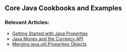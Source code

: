 ## Core Java Cookbooks and Examples

### Relevant Articles: 

- [Getting Started with Java Properties](http://www.baeldung.com/java-properties)
- [Java Money and the Currency API](http://www.baeldung.com/java-money-and-currency)
- [Merging java.util.Properties Objects](https://www.baeldung.com/java-merging-properties)

